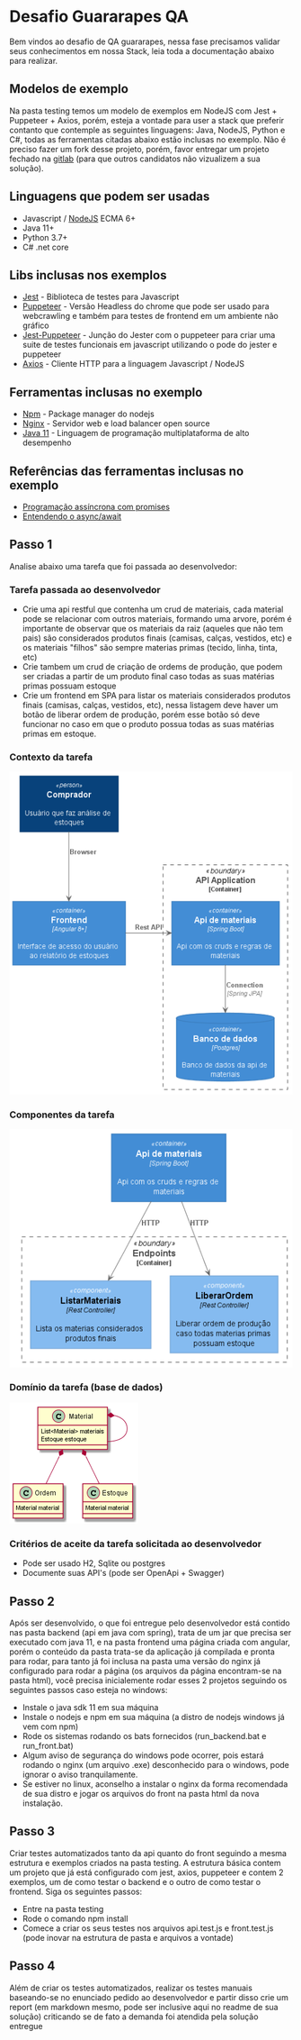 # Desafio Guararapes QA

Bem vindos ao desafio de QA guararapes, nessa fase precisamos validar seus conhecimentos em nossa Stack, leia toda a documentação abaixo para realizar.

## Modelos de exemplo

Na pasta testing temos um modelo de exemplos em NodeJS com Jest + Puppeteer + Axios, porém, esteja a vontade para user a stack que preferir contanto que contemple as seguintes linguagens: Java, NodeJS, Python e C#, todas as ferramentas citadas abaixo estão inclusas no exemplo. Não é preciso fazer um fork desse projeto, porém, favor entregar um projeto fechado na [gitlab](http://gitlab.com) (para que outros candidatos não vizualizem a sua solução).

## Linguagens que podem ser usadas

* Javascript / [NodeJS](https://nodejs.org/en/) ECMA 6+
* Java 11+
* Python 3.7+
* C# .net core

## Libs inclusas nos exemplos

* [Jest](https://jestjs.io/docs/en/getting-started.html)  - Biblioteca de testes para Javascript
* [Puppeteer](https://github.com/puppeteer/puppeteer) - Versão Headless do chrome que pode ser usado para webcrawling e também para testes de frontend em um ambiente não gráfico
* [Jest-Puppeteer](https://jestjs.io/docs/en/puppeteer) - Junção do Jester com o puppeteer para criar uma suite de testes funcionais em javascript utilizando o pode do jester e puppeteer
* [Axios](https://github.com/axios/axios) - Cliente HTTP para a linguagem Javascript / NodeJS

## Ferramentas inclusas no exemplo

* [Npm](https://www.npmjs.com/) - Package manager do nodejs
* [Nginx](https://www.nginx.com/) - Servidor web e load balancer open source
* [Java 11](https://www.oracle.com/java/technologies/javase-jdk11-downloads.html) - Linguagem de programação multiplataforma de alto desempenho

## Referências das ferramentas inclusas no exemplo
* [Programação assíncrona com promises](https://www.luiztools.com.br/post/programacao-assincrona-em-nodejs-callbacks-e-promises/?gclid=CjwKCAjw_sn8BRBrEiwAnUGJDg62JV4zz3ib3xS9_khlv0ju4O2PM8PhKNsihwrXe9gB8Y_oSUZMmRoCLLIQAvD_BwE)
* [Entendendo o async/await](https://tableless.com.br/entendendo-o-async-e-o-await-em-javascript/)

## Passo 1

Analise abaixo uma tarefa que foi passada ao desenvolvedor:

### Tarefa passada ao desenvolvedor

* Crie uma api restful que contenha um crud de materiais, cada material pode se relacionar com outros materiais, formando uma arvore, porém é importante de observar que os materiais da raiz (aqueles que não tem pais) são considerados produtos finais (camisas, calças, vestidos, etc) e os materiais "filhos" são sempre materias primas (tecido, linha, tinta, etc)
* Crie tambem um crud de criação de ordems de produção, que podem ser criadas a partir de um produto final caso todas as suas matérias primas possuam estoque
* Crie um frontend em SPA para listar os materiais considerados produtos finais (camisas, calças, vestidos, etc), nessa listagem deve haver um botão de liberar ordem de produção, porém esse botão só deve funcionar no caso em que o produto possua todas as suas matérias primas em estoque.

### Contexto da tarefa

![deployment](out/uml/deployment/context.png)

### Componentes da tarefa

![component](out/uml/component/components.png)

### Domínio da tarefa (base de dados)

![classes](out/uml/code/code.png)

### Critérios de aceite da tarefa solicitada ao desenvolvedor

* Pode ser usado H2, Sqlite ou postgres
* Documente suas API's (pode ser OpenApi + Swagger)

## Passo 2

Após ser desenvolvido, o que foi entregue pelo desenvolvedor está contido nas pasta backend (api em java com spring), trata de um jar que precisa ser executado com java 11, e na pasta frontend uma página criada com angular, porém o conteúdo da pasta trata-se da aplicação já compilada e pronta para rodar, para tanto já foi inclusa na pasta uma versão do nginx já configurado para rodar a página (os arquivos da página encontram-se na pasta html), você precisa inicialemente rodar esses 2 projetos seguindo os seguintes passos caso esteja no windows:

* Instale o java sdk 11 em sua máquina
* Instale o nodejs e npm em sua máquina (a distro de nodejs windows já vem com npm)
* Rode os sistemas rodando os bats fornecidos (run_backend.bat e run_front.bat)
* Algum aviso de segurança do windows pode ocorrer, pois estará rodando o nginx (um arquivo .exe) desconhecido para o windows, pode ignorar o aviso tranquilamente.
* Se estiver no linux, aconselho a instalar o nginx da forma recomendada de sua distro e jogar os arquivos do front na pasta html da nova instalação.

## Passo 3

Criar testes automatizados tanto da api quanto do front seguindo a mesma estrutura e exemplos criados na pasta testing. A estrutura básica contem um projeto que já está configurado com jest, axios, puppeteer e contem 2 exemplos, um de como testar o backend e o outro de como testar o frontend. Siga os seguintes passos:

* Entre na pasta testing
* Rode o comando npm install
* Comece a criar os seus testes nos arquivos api.test.js e front.test.js (pode inovar na estrutura de pasta e arquivos a vontade)

## Passo 4

Além de criar os testes automatizados, realizar os testes manuais baseando-se no enunciado pedido ao desenvolvedor e partir disso crie um report (em markdown mesmo, pode ser inclusive aqui no readme de sua solução) criticando se de fato a demanda foi atendida pela solução entregue
